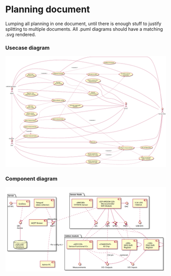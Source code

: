 # Planning document

Lumping all planning in one document, until there is enough stuff to justify splitting to multiple documents. 
All .puml diagrams should have a matching .svg rendered. 


### Usecase diagram

![Usecase diagram](usecases.svg)

### Component diagram

![System? component diagram](components.svg)

